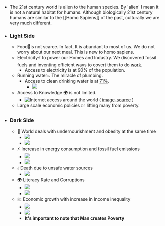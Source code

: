- The 21st century world is alien to the human species. By 'alien' I mean it is not a natural habitat for humans. Although biologically 21st century humans are similar to the [[Homo Sapiens]] of the past, culturally we are very much different. 
- ### Light Side
    - Food🍕is not scarce. In fact, It is abundant to most of us. We do not worry about our next meal. This is new to homo sapiens.
    - Electricity⚡️ to power our Homes and Industry. We discovered fossil fuels and inventing efficient ways to covert them to do [work](https://en.wikipedia.org/wiki/Work_%28physics%29).
        - Access to electricity is at 90% of the population.
    - Running water💧. The miracle of plumbing.
        - Access to clean drinking water is at [71%](https://ourworldindata.org/water-access).
            - ![](https://firebasestorage.googleapis.com/v0/b/firescript-577a2.appspot.com/o/imgs%2Fapp%2Fho_kepos%2FoZXquj1woP.png?alt=media&token=123f062f-e198-4cd9-b8f1-576a1f939fa9)
    - Access to Knowledge 🌍 is not limited.
        - ![Internet access around the world](https://firebasestorage.googleapis.com/v0/b/firescript-577a2.appspot.com/o/imgs%2Fapp%2Fho_kepos%2F38ntir_tny.png?alt=media&token=ab1aaea8-a3d1-4910-a548-3751b1db2815) ( [image-source](https://ourworldindata.org/internet) )
    - Large scale economic policies 💹 lifting many from poverty.
- ### Dark Side
    - 🍕 World deals with undernourishment and obesity at the same time 
        - ![](https://firebasestorage.googleapis.com/v0/b/firescript-577a2.appspot.com/o/imgs%2Fapp%2Fho_kepos%2FsBTMscRBX3.png?alt=media&token=f520ea90-39ea-4ecc-8b3a-263c7fb50b3d)
        - ![](https://firebasestorage.googleapis.com/v0/b/firescript-577a2.appspot.com/o/imgs%2Fapp%2Fho_kepos%2Fa6Ra3LMdKq.png?alt=media&token=61836732-45c2-4a67-883d-79534d181857) 
    - ⚡️ Increase in energy consumption and fossil fuel emissions 
        - ![](https://firebasestorage.googleapis.com/v0/b/firescript-577a2.appspot.com/o/imgs%2Fapp%2Fho_kepos%2Fo7Geh_IcyA.png?alt=media&token=bd0f5b2f-ab4d-4b49-9695-9f6b7bfe81c4)
        - ![](https://firebasestorage.googleapis.com/v0/b/firescript-577a2.appspot.com/o/imgs%2Fapp%2Fho_kepos%2FdQ5vrKRgLb.png?alt=media&token=deb4ca57-7a30-427a-9ead-eddf26aaaf40)
    - 💧 Death due to unsafe water sources 
        - ![](https://firebasestorage.googleapis.com/v0/b/firescript-577a2.appspot.com/o/imgs%2Fapp%2Fho_kepos%2FgN_S71kwSf.png?alt=media&token=5c7e8526-4670-4877-8504-5c344891a082)
    - 🌍  Literacy Rate and Corruptions
        - ![](https://firebasestorage.googleapis.com/v0/b/firescript-577a2.appspot.com/o/imgs%2Fapp%2Fho_kepos%2FiNm6da8X1F.png?alt=media&token=a5de6d39-6314-445f-b4ad-2ca5eec627dd)
        - ![](https://firebasestorage.googleapis.com/v0/b/firescript-577a2.appspot.com/o/imgs%2Fapp%2Fho_kepos%2Fb0tWZOBKsi.png?alt=media&token=94befdde-0317-4433-8532-72779c684c15)
    - 💹  Economic growth with increase in Income inequality
        - ![](https://firebasestorage.googleapis.com/v0/b/firescript-577a2.appspot.com/o/imgs%2Fapp%2Fho_kepos%2FnLg5nlsoDW.png?alt=media&token=1c229eee-0c7f-4eaf-9294-fe4ebe5c9b09)
        - ![](https://firebasestorage.googleapis.com/v0/b/firescript-577a2.appspot.com/o/imgs%2Fapp%2Fho_kepos%2FkaPCfvXgZF.png?alt=media&token=defe5db3-2ced-4a99-9d4c-bed223cd8afd)
        - **It's important to note that Man creates Poverty**

